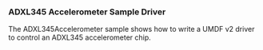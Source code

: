 ### ADXL345 Accelerometer Sample Driver

The ADXL345Accelerometer sample shows how to write a UMDF v2 driver to control an ADXL345 accelerometer chip.